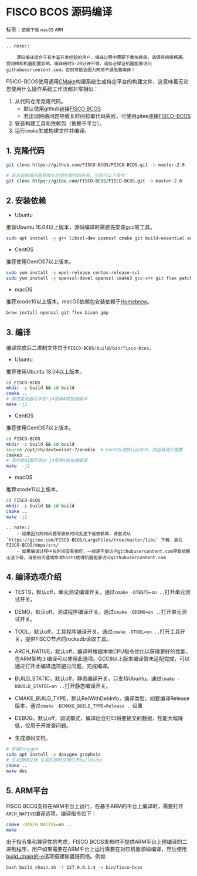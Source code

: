 # FISCO BCOS 源码编译

标签：``依赖下载`` ``macOS`` ``ARM``

----

```eval_rst
.. note::

    源码编译适合于有丰富开发经验的用户，编译过程中需要下载依赖库，请保持网络畅通。受网络和机器配置影响，编译用时5-20分钟不等。请务必保证机器能够访问githubusercontent.com，否则可能会因为网络不通阻塞编译！
```

FSICO-BCOS使用通用[CMake](https://cmake.org)构建系统生成特定平台的构建文件，这意味着无论您使用什么操作系统工作流都非常相似：

1. 从代码仓库克隆代码。
    - 默认使用github链接[FISCO BCOS](https://github.com/FISCO-BCOS/FISCO-BCOS)
    - 若出现网络问题导致长时间拉取代码失败，可使用gitee连接[FISCO-BCOS](https://gitee.com/FISCO-BCOS/FISCO-BCOS)
2. 安装构建工具和依赖包（依赖于平台）。
3. 运行`cmake`生成构建文件并编译。

## 1. 克隆代码

```bash
git clone https://github.com/FISCO-BCOS/FISCO-BCOS.git -b master-2.0

# 若出现网络问题导致长时间拉取代码失败，可执行以下命令：
git clone https://gitee.com/FISCO-BCOS/FISCO-BCOS.git -b master-2.0
```

## 2. 安装依赖

- Ubuntu

推荐Ubuntu 16.04以上版本，源码编译时需要先安装gcc等工具。

```bash
sudo apt install -y g++ libssl-dev openssl cmake git build-essential autoconf texinfo flex patch bison libgmp-dev zlib1g-dev automake libtool
```

- CentOS

推荐使用CentOS7以上版本。

```bash
sudo yum install -y epel-release centos-release-scl
sudo yum install -y openssl-devel openssl cmake3 gcc-c++ git flex patch bison gmp-static devtoolset-7
```

- macOS

推荐xcode10以上版本。macOS依赖包安装依赖于[Homebrew](https://brew.sh/)。

```bash
brew install openssl git flex bison gmp
```

## 3. 编译

编译完成后二进制文件位于`FISCO-BCOS/build/bin/fisco-bcos`。

- Ubuntu

推荐使用Ubuntu 18.04以上版本。

```bash
cd FISCO-BCOS
mkdir -p build && cd build
cmake ..
# 高性能机器可添加-j4使用4核加速编译
make -j2
```

- CentOS

推荐使用CentOS7以上版本。

```bash
cd FISCO-BCOS
mkdir -p build && cd build
source /opt/rh/devtoolset-7/enable  # CentOS请执行此命令，其他系统不需要
cmake3 ..
# 高性能机器可添加-j4使用4核加速编译
make  -j2
```

- macOS

推荐xcode11以上版本。

```bash
cd FISCO-BCOS
mkdir -p build && cd build
cmake ..
make -j2
```

```eval_rst
.. note::
    - 如果因为网络问题导致长时间无法下载依赖库，请尝试从 `https://gitee.com/FISCO-BCOS/LargeFiles/tree/master/libs` 下载，放在FISCO-BCOS/deps/src/
    - 如果编译过程中长时间没有相应，一般是不能访问githubusercontent.com导致依赖无法下载，请使用代理或修改hosts使得机器能够访问githubusercontent.com
```

## 4. 编译选项介绍

- TESTS，默认off，单元测试编译开关。通过`cmake -DTESTS=on ..`打开单元测试开关。
- DEMO，默认off，测试程序编译开关。通过`cmake -DDEMO=on ..`打开单元测试开关。
- TOOL，默认off，工具程序编译开关。通过`cmake -DTOOL=on ..`打开工具开关，提供FISCO节点的rocksdb读取工具。
- ARCH_NATIVE，默认off，编译时根据本地CPU指令优化以获得更好的性能，在ARM架构上编译可以使用此选项。GCC9以上版本编译暂未适配完成，可以通过打开此编译选项避过问题，完成编译。
- BUILD_STATIC，默认off，静态编译开关，只支持Ubuntu。通过`cmake -DBUILD_STATIC=on ..`打开静态编译开关。
- CMAKE_BUILD_TYPE，默认RelWithDebInfo，编译类型，如要编译Release版本，通过`cmake -DCMAKE_BUILD_TYPE=Release ..`设置
- DEBUG，默认off，调试模式，编译后会打印将要提交的数据，性能大幅降低，仅用于开发查问题。

- 生成源码文档。
```bash
# 安装Doxygen
sudo apt install -y doxygen graphviz
# 生成源码文档 生成的源码文档位于build/doc
cmake ..
make doc
```

## 5. ARM平台

FISCO BCOS支持在ARM平台上运行，在基于ARM的平台上编译时，需要打开`ARCH_NATIVE`编译选项。编译指令如下：

```bash
cmake -DARCH_NATIVE=on ..
make
```

出于指令集和兼容性的考虑，FISCO BCOS发布时不提供ARM平台上预编译的二进制程序，用户如果需要在ARM平台上运行需要在对应机器源码编译，然后使用[build_chain的-e](../manual/build_chain.html#e-optional)选项搭建联盟链网络。例如

```bash
bash build_chain.sh -l 127.0.0.1:4 -e bin/fisco-bcos
```